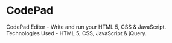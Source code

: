 # CodePad
CodePad Editor - Write and run your HTML 5, CSS &amp; JavaScript. 
Technologies Used - HTML 5, CSS, JavaScript & jQuery.

